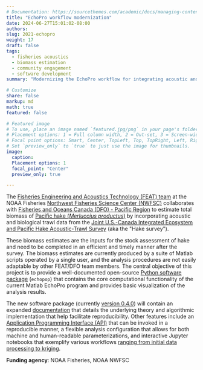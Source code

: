 ```yaml
---
# Documentation: https://sourcethemes.com/academic/docs/managing-content/
title: "EchoPro workflow modernization"
date: 2024-06-27T15:01:02-08:00
authors: 
slug: 2021-echopro
weight: 17
draft: false
tags: 
  - fisheries acoustics
  - biomass estimation
  - community engagement
  - software development
summary: "Modernizing the EchoPro workflow for integrating acoustic and biological survey samples for biomass estimation."

# Customize
share: false
markup: md
math: true
featured: false

# Featured image
# To use, place an image named `featured.jpg/png` in your page's folder.
# Placement options: 1 = Full column width, 2 = Out-set, 3 = Screen-width
# Focal point options: Smart, Center, TopLeft, Top, TopRight, Left, Right, BottomLeft, Bottom, BottomRight
# Set `preview_only` to `true` to just use the image for thumbnails.
image:
  caption:
  Placement options: 1
  focal_point: "Center"
  preview_only: true

---
```


The [Fisheries Engineering and Acoustics Technology (FEAT) team](https://www.fisheries.noaa.gov/west-coast/sustainable-fisheries/fisheries-engineering-and-acoustic-technologies-team) at the NOAA Fisheries [Northwest Fisheries Science Center (NWFSC)](https://www.fisheries.noaa.gov/about/northwest-fisheries-science-center) collaborates with [Fisheries and Oceans Canada (DFO) - Pacific Region](https://www.dfo-mpo.gc.ca/index-eng.htm) to estimate total biomass of [Pacific hake (<i>Merluccius productus</i>)](https://www.fisheries.noaa.gov/species/pacific-whiting) by incorporating acoustic and biological trawl data from the [Joint U.S.-Canada Integrated Ecosystem and Pacific Hake Acoustic-Trawl Survey](https://www.fisheries.noaa.gov/west-coast/science-data/joint-us-canada-integrated-ecosystem-and-pacific-hake-acoustic-trawl-survey) (aka the "Hake survey").

These biomass estimates are the inputs for the stock assessment of hake and need to be completed in an efficient and timely manner after the survey. The biomass estimates are currently produced by a suite of Matlab scripts operated by a single user, and the analysis procedures are not easily adaptable by other FEAT/DFO team members. The central objective of this project is to provide a well-documented open-source [Python software package](https://github.com/OSOceanAcoustics/echopop) (`echopop`) that contains the core computational functionality of the current Matlab EchoPro program and provides basic visualization of the analysis results. 

The new software package (currently [version 0.4.0](https://github.com/OSOceanAcoustics/echopop/releases/tag/v0.4.0)) will contain an expanded [documentation](https://echopop.readthedocs.io/en/latest/) that details the underlying theory and algorithmic implementation that help facilitate reproducibility. Other features include an [Application Programming Interface (API)](https://echopop.readthedocs.io/en/latest/api.html) that can be invoked in a reproducible manner, a flexible analysis configuration that allows for both machine and human-readable parameterizations, and interactive Jupyter notebooks that exemplify various workflows [ranging from initial data processing to kriging](https://echopop.readthedocs.io/en/latest/example_notebooks/example_echopop_workflow.html).

**Funding agency**: NOAA Fisheries, NOAA NWFSC
